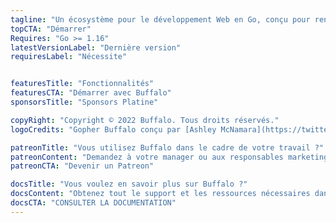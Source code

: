 ```yaml
---
tagline: "Un écosystème pour le développement Web en Go, conçu pour rendre votre vie plus facile."
topCTA: "Démarrer"
Requires: "Go >= 1.16"
latestVersionLabel: "Dernière version"
requiresLabel: "Nécessite"


featuresTitle: "Fonctionnalités"
featuresCTA: "Démarrer avec Buffalo"
sponsorsTitle: "Sponsors Platine"

copyRight: "Copyright © 2022 Buffalo. Tous droits réservés."
logoCredits: "Gopher Buffalo conçu par [Ashley McNamara](https://twitter.com/ashleymcnamara) — Gopher originel conçu par Renee French."

patreonTitle: "Vous utilisez Buffalo dans le cadre de votre travail ?"
patreonContent: "Demandez à votre manager ou aux responsables marketing s'ils pourraient nous aider en soutenant notre projet."
patreonCTA: "Devenir un Patreon"

docsTitle: "Vous voulez en savoir plus sur Buffalo ?"
docsContent: "Obtenez tout le support et les ressources nécessaires dans notre documentation."
docsCTA: "CONSULTER LA DOCUMENTATION"
---
```

